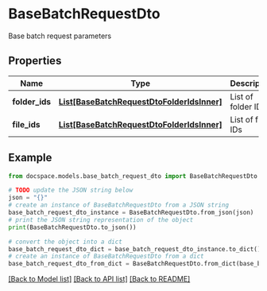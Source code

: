 # BaseBatchRequestDto

Base batch request parameters

## Properties

Name | Type | Description | Notes
------------ | ------------- | ------------- | -------------
**folder_ids** | [**List[BaseBatchRequestDtoFolderIdsInner]**](BaseBatchRequestDtoFolderIdsInner.md) | List of folder IDs | [optional] 
**file_ids** | [**List[BaseBatchRequestDtoFolderIdsInner]**](BaseBatchRequestDtoFolderIdsInner.md) | List of file IDs | [optional] 

## Example

```python
from docspace.models.base_batch_request_dto import BaseBatchRequestDto

# TODO update the JSON string below
json = "{}"
# create an instance of BaseBatchRequestDto from a JSON string
base_batch_request_dto_instance = BaseBatchRequestDto.from_json(json)
# print the JSON string representation of the object
print(BaseBatchRequestDto.to_json())

# convert the object into a dict
base_batch_request_dto_dict = base_batch_request_dto_instance.to_dict()
# create an instance of BaseBatchRequestDto from a dict
base_batch_request_dto_from_dict = BaseBatchRequestDto.from_dict(base_batch_request_dto_dict)
```
[[Back to Model list]](../README.md#documentation-for-models) [[Back to API list]](../README.md#documentation-for-api-endpoints) [[Back to README]](../README.md)


